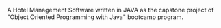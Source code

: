 A Hotel Management Software written in JAVA as the capstone project of "Object Oriented Programming with Java" bootcamp program.
